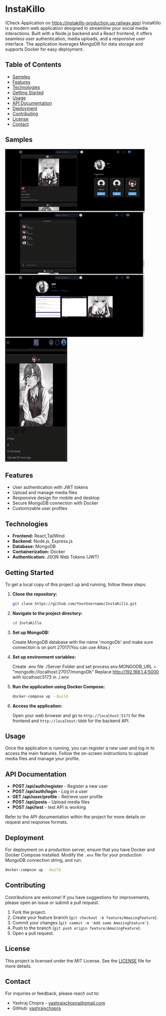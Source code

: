 
# InstaKillo 
(Check Application on https://instakillo-production.up.railway.app)
InstaKillo is a modern web application designed to streamline your social media interactions. Built with a Node.js backend and a React frontend, it offers seamless user authentication, media uploads, and a responsive user interface. The application leverages MongoDB for data storage and supports Docker for easy deployment.

## Table of Contents
- [Samples](#samples)
- [Features](#features)
- [Technologies](#technologies)
- [Getting Started](#getting-started)
- [Usage](#usage)
- [API Documentation](#api-documentation)
- [Deployment](#deployment)
- [Contributing](#contributing)
- [License](#license)
- [Contact](#contact)
  
## Samples
<img src="https://github.com/yashrajxchopra/InstaKillo/blob/main/samples/1.png?raw=true" alt="Image 1" width="450" height="200" />
<img src="https://github.com/yashrajxchopra/InstaKillo/blob/main/samples/2.png?raw=true" alt="Image 2" width="450" height="200" />
<img src="https://github.com/yashrajxchopra/InstaKillo/blob/main/samples/4.png?raw=true" alt="Image 4" width="450" height="200" />
<img src="https://github.com/yashrajxchopra/InstaKillo/blob/main/samples/3.png?raw=true" alt="Image 3" width="200" height="400" />

## Features

- User authentication with JWT tokens
- Upload and manage media files
- Responsive design for mobile and desktop
- Secure MongoDB connection with Docker
- Customizable user profiles

## Technologies

- **Frontend:** React,TailWind
- **Backend:** Node.js, Express.js
- **Database:** MongoDB
- **Containerization:** Docker
- **Authentication:** JSON Web Tokens (JWT)

## Getting Started

To get a local copy of this project up and running, follow these steps:

1. **Clone the repository:**

   ```bash
   git clone https://github.com/YourUsername/InstaKillo.git
   ```

2. **Navigate to the project directory:**

   ```bash
   cd InstaKillo
   ```
3. **Set up MongoDB:**

   Create MongoDB database with the name 'mongoDb' and make sure connection is on port 27017(You can use Altas.)

4. **Set up environment variables:**

   Create .env file ./Server Folder and set process.env.MONGODB_URL = "mongodb://localhost:27017/mongoDb" 
   Replace http://192.168.1.4:5000 with localhost:5173 in ./.env

5. **Run the application using Docker Compose:**

   ```bash
   docker-compose up --build
   ```

6. **Access the application:**

   Open your web browser and go to `http://localhost:5173` for the frontend and `http://localhost:5000` for the backend API.

## Usage

Once the application is running, you can register a new user and log in to access the main features. Follow the on-screen instructions to upload media files and manage your profile.

## API Documentation

- **POST /api/auth/register** - Register a new user
- **POST /api/auth/login** - Log in a user
- **GET /api/user/profile** - Retrieve user profile
- **POST /api/posts** - Upload media files
- **POST /api/test** - test API is working

Refer to the API documentation within the project for more details on request and response formats.

## Deployment

For deployment on a production server, ensure that you have Docker and Docker Compose installed. Modify the `.env` file for your production MongoDB connection string, and run:

```bash
docker-compose up --build
```

## Contributing

Contributions are welcome! If you have suggestions for improvements, please open an issue or submit a pull request.

1. Fork the project.
2. Create your feature branch (`git checkout -b feature/AmazingFeature`).
3. Commit your changes (`git commit -m 'Add some AmazingFeature'`).
4. Push to the branch (`git push origin feature/AmazingFeature`).
5. Open a pull request.

## License

This project is licensed under the MIT License. See the [LICENSE](LICENSE) file for more details.

## Contact

For inquiries or feedback, please reach out to:

- Yashraj Chopra - [yashrajxchopra@gmail.com](mailto:yashrajxchopra@gmail.com)
- GitHub: [yashrajxchopra](https://github.com/yashrajxchopra)
